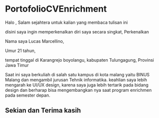 # PortofolioCVEnrichment

Halo , Salam sejahtera untuk kalian yang membaca tulisan ini

disini saya ingin memperkenalkan diri saya secara singkat,
Perkenalkan

Nama saya Lucas Marcellino, 

Umur 21 tahun, 

tempat tinggal di Karangrejo boyolangu, kabupaten Tulungagung, Provinsi Jawa Timur

Saat ini saya berkuliah di salah satu kampus di kota malang yaitu BINUS Malang dan mengambil jurusan Tehnik informatika.
keahlian saya lebih mengarah ke UI/UX design, karena saya juga lebih tertarik pada bidang design dan berharap
bisa mengembangkan nya saat program enrichmen pada semester depan. 

Sekian dan Terima kasih
--

